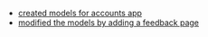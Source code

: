 - [created models for accounts app](https://github.com/zuri-training/Proj_team_17_my_cms/commit/a81f172f6d8f305bbf1a5d1ffbf1f6c5bb4bdf0f)
- [modified the models by adding a feedback page]()

